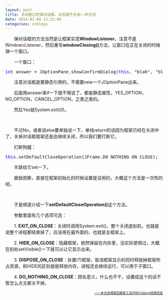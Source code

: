 ```yaml
---
layout: post
title: 关闭窗口时弹对话框，点否就不关闭——的方法
date: 2014-01-09 13:22:00
categories: cnblogs
---
```


<p>　　弹对话框的方法当然是让框架实现<strong>WindowListener</strong>，注意不是Window<span style="color: #ff0000;">s</span>Listener，然后重写<strong>windowClosing()</strong>方法，让窗口在正在关闭的时候弹一个窗口。</p>
<p>　　一个窗口：</p>
<div class="cnblogs_code">
<pre><span style="color: #0000ff;">int</span> answer = JOptionPane.showConfirmDialog(<span style="color: #0000ff;">this</span>, "blah", "blah", JOptionPane.YES_NO_OPTION);</pre>
</div>
<p>　　注意对话框是要静态引用的，不需要new一个JOptionPane出来。</p>
<p>　　后面用answer来if一下就不用说了，都是静态属性，YES_OPTION，NO_OPTION，CANCEL_OPTION，之类之类的。</p>
<p>　　然后Yes就System.exit(0)。</p>
<p>&nbsp;</p>
<p>　　不过No，或者说else要单独说一下，单纯return的话因为框架已经在关闭中了，关掉对话框框架还是会继续关闭，所以我们要打断它。</p>
<p>　　打断狗腿：</p>
<div class="cnblogs_code">
<pre><span style="color: #0000ff;">this</span>.setDefaultCloseOperation(JFrame.DO_NOTHING_ON_CLOSE);</pre>
</div>
<p>　　半路给它set一下。</p>
<p>　　据我观察，直接在框架初始化的时候设置是没用的，大概这个方法是一次性的吧。</p>
<p>&nbsp;</p>
<p>　　于是顺道介绍一下<strong>setDefaultCloseOperation()</strong>这个方法。</p>
<p>　　参数里面有几个选项可选：</p>
<p>　　1. <strong>EXIT_ON_CLOSE</strong>：关闭时调用System.exit()，整个关闭虚拟机，也就是说整个进程都结束掉了，应该用在最外面的，也就是主框架上。</p>
<p>　　2. <strong>HIDE_ON_CLOSE</strong>：隐藏框架，依然保留在内存里，没实际使用过，大概在别处setVisible()一下就可以让它显示出来。</p>
<p>　　3. <strong>DISPOSE_ON_CLOSE</strong>：处置(?)框架，取消框架显示的同时释放掉框架所占资源，和HIDE的区别是能释放内存，进程还会继续运行，可以用于子窗口。</p>
<p>　　4. <strong>DO_NOTHING_ON_CLOSE</strong>：顾名思义，什么也不干，设置成这个的话不管怎么点叉都关不掉。</p>

<div align=right><a href="https://github.com/mlxy"><font size=1>——本文由博客园搬家工具SRBCnblogs转换而成</font></a></div>